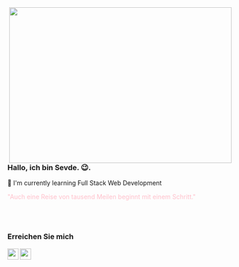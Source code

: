 <img src="https://res.cloudinary.com/practicaldev/image/fetch/s--2bZIjPGC--/c_limit%2Cf_auto%2Cfl_progressive%2Cq_66%2Cw_880/https://dev-to-uploads.s3.amazonaws.com/i/d4tvukbt5mra37cvwklk.gif" align="right" width="500" height="350">

### Hallo, ich bin Sevde. 😉.

🌱 I'm currently learning Full Stack Web Development

<font style="color:pink"> "Auch eine Reise von tausend Meilen beginnt mit einem Schritt." </font>

<br /> 
<br />


### Erreichen Sie mich

[<img  width="25" src="https://unpkg.com/simple-icons@v4/icons/linkedin.svg" align="left" />][linkedin]

[<img  width="25" src="https://unpkg.com/simple-icons@v4/icons/xing.svg" align="left" />][xing]



[linkedin]: https://www.linkedin.com/in/sevde-orscelik/
[xing]: https://www.xing.com/profile/Sevde_Oerscelik/cv


<!--
**sevdeorscelik/sevdeorscelik** is a ✨ _special_ ✨ repository because its `README.md` (this file) appears on your GitHub profile.

Here are some ideas to get you started:

- 🔭 I’m currently working on ...
- 🌱 I’m currently learning ...
- 👯 I’m looking to collaborate on ...
- 🤔 I’m looking for help with ...
- 💬 Ask me about ...
- 📫 How to reach me: ...
- 😄 Pronouns: ...
- ⚡ Fun fact: ...
-->
